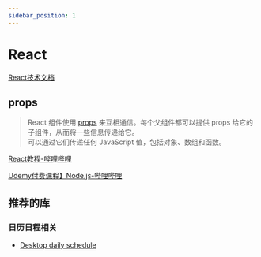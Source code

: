 ```yaml
---
sidebar_position: 1
---
```


# React

[React技术文档](https://react.docschina.org/)

## props

> React 组件使用 [props](https://react.docschina.org/learn/passing-props-to-a-component) 来互相通信。每个父组件都可以提供 props 给它的子组件，从而将一些信息传递给它。\
> 可以通过它们传递任何 JavaScript 值，包括对象、数组和函数。


[React教程-哔哩哔哩](https://space.bilibili.com/4173948/search/video?keyword=2023%20%E5%B9%B4%E7%BB%88%E6%9E%81%20React%20%E8%AF%BE%E7%A8%8B)

[Udemy付费课程】Node.js-哔哩哔哩](https://www.bilibili.com/video/BV1FY4y1H7ka/?vd_source=26eb071f00273674e08568b1e1119902)

## 推荐的库

### 日历日程相关

- [Desktop daily schedule](https://demo.mobiscroll.com/react/scheduler/desktop-day-view#)